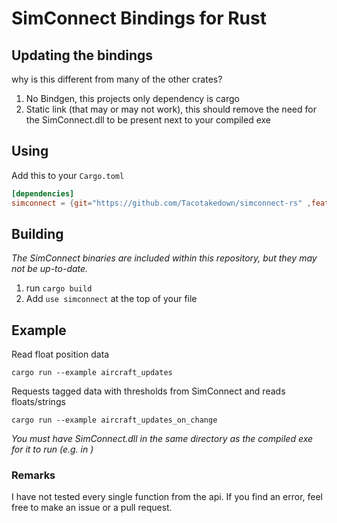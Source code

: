 # SimConnect Bindings for Rust

## Updating the bindings
why is this different from many of the other crates? 
1. No Bindgen, this projects only dependency is cargo
2. Static link (that may or may not work), this should remove the need for the SimConnect.dll to be present next to your compiled exe

## Using
Add this to your `Cargo.toml`
```toml
[dependencies]
simconnect = {git="https://github.com/Tacotakedown/simconnect-rs" ,features=["static-link"]}
```

## Building
*The SimConnect binaries are included within this repository, but they may not be up-to-date.*

1. run `cargo build`
2. Add `use simconnect` at the top of your file

## Example
Read float position data

```
cargo run --example aircraft_updates
```

Requests tagged data with thresholds from SimConnect and reads floats/strings
```
cargo run --example aircraft_updates_on_change
```

*You must have SimConnect.dll in the same directory as the compiled exe for it to run (e.g. in )*

### Remarks
I have not tested every single function from the api. If you find an error, feel free to make an issue or a pull request.
